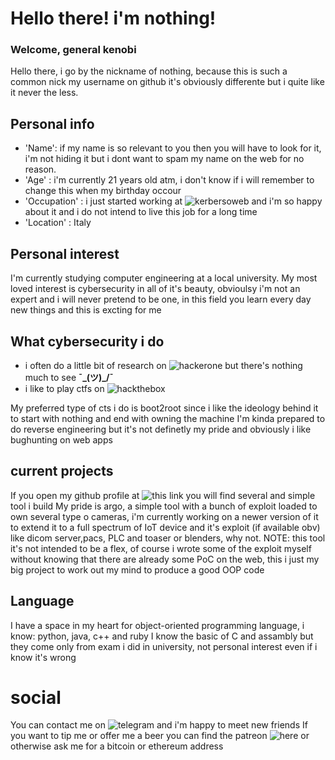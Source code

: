 # Hello there! i'm nothing!
### Welcome, general kenobi
Hello there, i go by the nickname of nothing, because this is such a common nick my username on github it's obviously differente but i quite like it never the less.
## Personal info
- 'Name': if my name is so relevant to you then you will have to look for it, i'm not hiding it but i dont want to spam my name on the web for no reason.
- 'Age' : i'm currently 21 years old atm, i don't know if i will remember to change this when my birthday occour
- 'Occupation' : i just started working at ![kerbersoweb](https://kerberosweb.com/) and i'm so happy about it and i do not intend to live this job for a long time
- 'Location' : Italy
## Personal interest
I'm currently studying computer engineering at a local university.
My most loved interest is cybersecurity in all of it's beauty, obvioulsy i'm not an expert and i will never pretend to be one, in this field you learn every day new things and this is excting for me
## What cybersecurity i do
- i often do a little bit of research on ![hackerone](https://hackerone.com/doc_nothing) but there's nothing much to see __¯\_(ツ)_/¯__
- i like to play ctfs on ![hackthebox](https://www.hackthebox.eu/home/users/profile/83434) 

My preferred type of cts i do is boot2root since i like the ideology behind it to start with nothing and end with owning the machine
I'm kinda prepared to do reverse engineering but it's not definetly my pride and obviously i like bughunting on web apps

## current projects
If you open my github profile at ![this link](https://github.com/M0tHs3C) you will find several and simple tool i build
My pride is argo, a simple tool with a bunch of exploit loaded to own several type o cameras, i'm currently working on a newer version of it to extend it to a full spectrum of IoT device and it's exploit (if available obv) like dicom server,pacs, PLC and toaser or blenders, why not.
NOTE: this tool it's not intended to be a flex, of course i wrote some of the exploit myself without knowing that there are already some PoC on the web, this i just my big project to work out my mind to produce a good OOP code
## Language
I have a space in my heart for object-oriented programming language, i know: python, java, c++ and ruby
I know the basic of C and assambly but they come only from exam i did in university, not personal interest even if i know it's wrong

# social
You can contact me on ![telegram](https://t.me/nothingSRL) and i'm happy to meet new friends
If you want to tip me or offer me a beer you can find the patreon ![here](patreon.com/M0tHs3C) or otherwise ask me for a bitcoin or ethereum address
